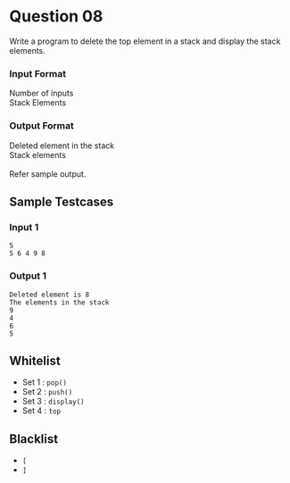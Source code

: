 # Question 08

Write a program to delete the top element in a stack and display the stack elements.

### Input Format

Number of inputs <br>
Stack Elements

### Output Format

Deleted element in the stack <br>
Stack elements <br><br>
Refer sample output.

## Sample Testcases

### Input 1

```
5
5 6 4 9 8
```

### Output 1

```
Deleted element is 8
The elements in the stack
9
4
6
5
```

## Whitelist

- Set 1 : `pop()`
- Set 2 : `push()`
- Set 3 : `display()`
- Set 4 : `top`

## Blacklist

- `[`
- `]`
